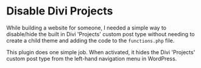 # Disable Divi Projects

While building a website for someone, I needed a simple way to disable/hide the built in Divi 'Projects' custom post type without needing to create a child theme and adding the code to the `functions.php` file.

This plugin does one simple job. When activated, it hides the Divi 'Projects' custom post type from the left-hand navigation menu in WordPress.
